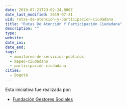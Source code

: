 ```yaml
---
date: 2019-07-21T23:02:24.000Z
date_last_modified: 2019-07-21
uid: rutas-de-atencion-y-participacion-ciudadana
title: "Rutas De Atención Y Participación Ciudadana"
description: ""
type: 
website: 
date_ini: 
date_end: 
tags:
  - monitoreo-de-servicios-publicos
  - mapeo-ciudadano
  - participación-ciudadana
cities: 
  - Bogotá
---
```


Esta iniciativa fue realizada por:

- [Fundación Gestores Sociales](/i/fundacion-gestores-sociales.html)
